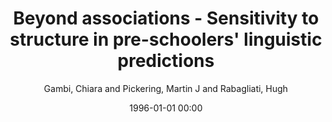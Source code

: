 ---
layout: post
title: Beyond associations - Sensitivity to structure in pre-schoolers' linguistic predictions

date: 1996-01-01 00:00
author: Gambi, Chiara and Pickering, Martin J and Rabagliati, Hugh
tags: ["association","linguistic structure","prediction","visual-world"]
journal: Cognition

link: https://doi.org/10.1016/j.cognition.2016.10.003

year: 2016
---